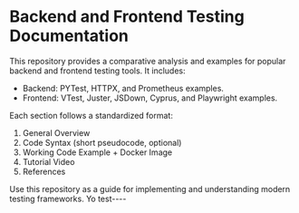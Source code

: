# Backend and Frontend Testing Documentation

This repository provides a comparative analysis and examples for popular backend and frontend testing tools. It includes:

- Backend: PYTest, HTTPX, and Prometheus examples.
- Frontend: VTest, Juster, JSDown, Cyprus, and Playwright examples.

Each section follows a standardized format:
1. General Overview
2. Code Syntax (short pseudocode, optional)
3. Working Code Example + Docker Image
4. Tutorial Video
5. References

Use this repository as a guide for implementing and understanding modern testing frameworks.
Yo test----
